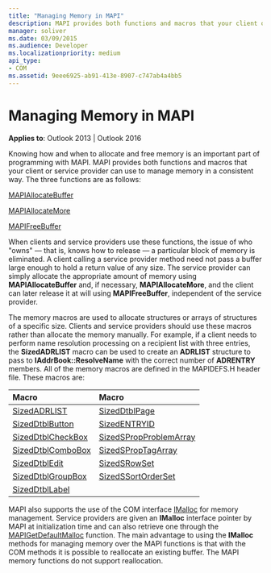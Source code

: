 ```yaml
---
title: "Managing Memory in MAPI"
description: MAPI provides both functions and macros that your client or service provider can use to manage memory in a consistent way.
manager: soliver
ms.date: 03/09/2015
ms.audience: Developer
ms.localizationpriority: medium
api_type:
- COM
ms.assetid: 9eee6925-ab91-413e-8907-c747ab4a4bb5
---
```


# Managing Memory in MAPI

  
  
**Applies to**: Outlook 2013 | Outlook 2016 
  
Knowing how and when to allocate and free memory is an important part of programming with MAPI. MAPI provides both functions and macros that your client or service provider can use to manage memory in a consistent way. The three functions are as follows:
  
[MAPIAllocateBuffer](mapiallocatebuffer.md)
  
[MAPIAllocateMore](mapiallocatemore.md)
  
[MAPIFreeBuffer](mapifreebuffer.md)
  
When clients and service providers use these functions, the issue of who "owns" — that is, knows how to release — a particular block of memory is eliminated. A client calling a service provider method need not pass a buffer large enough to hold a return value of any size. The service provider can simply allocate the appropriate amount of memory using **MAPIAllocateBuffer** and, if necessary, **MAPIAllocateMore**, and the client can later release it at will using **MAPIFreeBuffer**, independent of the service provider. 
  
The memory macros are used to allocate structures or arrays of structures of a specific size. Clients and service providers should use these macros rather than allocate the memory manually. For example, if a client needs to perform name resolution processing on a recipient list with three entries, the **SizedADRLIST** macro can be used to create an **ADRLIST** structure to pass to **IAddrBook::ResolveName** with the correct number of **ADRENTRY** members. All of the memory macros are defined in the MAPIDEFS.H header file. These macros are: 
  
|Macro |Macro |
|:-----|:-----|
|[SizedADRLIST](sizedadrlist.md) <br/> |[SizedDtblPage](sizeddtblpage.md) <br/> |
|[SizedDtblButton](sizeddtblbutton.md) <br/> |[SizedENTRYID](sizedentryid.md) <br/> |
|[SizedDtblCheckBox](sizeddtblcheckbox.md) <br/> |[SizedSPropProblemArray](sizedspropproblemarray.md) <br/> |
|[SizedDtblComboBox](sizeddtblcombobox.md) <br/> |[SizedSPropTagArray](sizedsproptagarray.md) <br/> |
|[SizedDtblEdit](sizeddtbledit.md) <br/> |[SizedSRowSet](sizedsrowset.md) <br/> |
|[SizedDtblGroupBox](sizeddtblgroupbox.md) <br/> |[SizedSSortOrderSet](sizedssortorderset.md) <br/> |
|[SizedDtblLabel](sizeddtbllabel.md) <br/> | <br/> |
   
MAPI also supports the use of the COM interface [IMalloc](https://msdn.microsoft.com/library/ms678425%28VS.85%29.aspx) for memory management. Service providers are given an **IMalloc** interface pointer by MAPI at initialization time and can also retrieve one through the [MAPIGetDefaultMalloc](mapigetdefaultmalloc.md) function. The main advantage to using the **IMalloc** methods for managing memory over the MAPI functions is that with the COM methods it is possible to reallocate an existing buffer. The MAPI memory functions do not support reallocation. 
  

